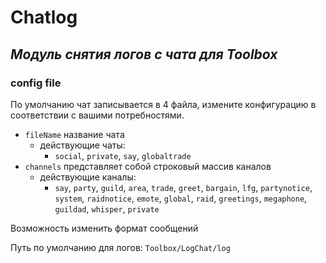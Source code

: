 # Chatlog

## _Модуль снятия логов с чата для Toolbox_

### config file
По умолчанию чат записывается в 4 файла, измените конфигурацию в соответствии с вашими потребностями.
- `fileName` название чата
  - действующие чаты:
    - `social`, `private`, `say`, `globaltrade`
- `channels` представляет собой строковый массив каналов
  - действующие каналы:
    - `say`, `party`, `guild`, `area`, `trade`, `greet`, `bargain`, `lfg`, `partynotice`, `system`, `raidnotice`, `emote`, `global`, `raid`, `greetings`, `megaphone`, `guildad`, `whisper`, `private`

Возможность изменить формат сообщений

Путь по умолчанию для логов: `Toolbox/LogChat/log`